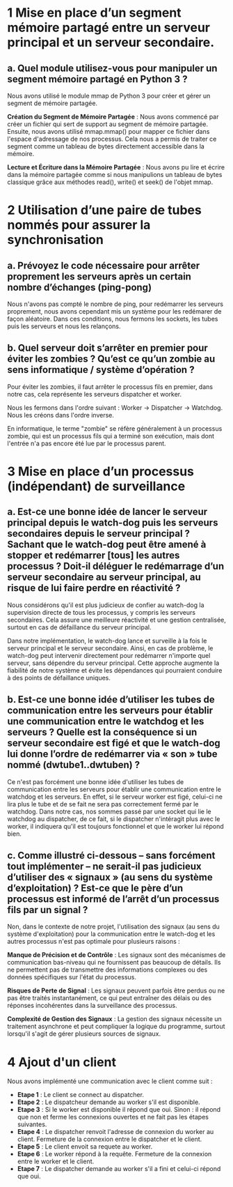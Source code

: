 # 1 Mise en place d’un segment mémoire partagé entre un serveur principal et un serveur secondaire.
## a. Quel module utilisez-vous pour manipuler un segment mémoire partagé en Python 3 ?
Nous avons utilisé le module mmap de Python 3 pour créer et gérer un segment de mémoire partagée.

**Création du Segment de Mémoire Partagée** : Nous avons commencé par créer un fichier qui sert de support au segment de mémoire partagée. Ensuite, nous avons utilisé mmap.mmap() pour mapper ce fichier dans l'espace d'adressage de nos processus. Cela nous a permis de traiter ce segment comme un tableau de bytes directement accessible dans la mémoire.

**Lecture et Écriture dans la Mémoire Partagée** : Nous avons pu lire et écrire dans la mémoire partagée comme si nous manipulions un tableau de bytes classique grâce aux méthodes read(), write() et seek() de l'objet mmap.

# 2 Utilisation d’une paire de tubes nommés pour assurer la synchronisation

## a. Prévoyez le code nécessaire pour arrêter proprement les serveurs après un certain nombre d’échanges (ping-pong)
Nous n'avons pas compté le nombre de ping, pour redémarrer les serveurs proprement, nous avons cependant mis un système pour les redémarer de façon aléatoire. Dans ces conditions, nous fermons les sockets, les tubes puis les serveurs et nous les relançons.

## b. Quel serveur doit s’arrêter en premier pour éviter les zombies ? Qu’est ce qu’un zombie au sens informatique / système d’opération ?
Pour éviter les zombies, il faut arrêter le processus fils en premier, dans notre cas, cela représente les serveurs dispatcher et worker. 

Nous les fermons dans l'ordre suivant : Worker -> Dispatcher -> Watchdog. Nous les créons dans l'ordre inverse.

En informatique, le terme "zombie" se réfère généralement à un processus zombie, qui est un processus fils qui a terminé son exécution, mais dont l'entrée n'a pas encore été lue par le processus parent.

# 3 Mise en place d’un processus (indépendant) de surveillance

## a. Est-ce une bonne idée de lancer le serveur principal depuis le watch-dog puis les serveurs secondaires depuis le serveur principal ? Sachant que le watch-dog peut être amené à stopper et redémarrer [tous] les autres processus ? Doit-il déléguer le redémarrage d’un serveur secondaire au serveur principal, au risque de lui faire perdre en réactivité ?

Nous considérons qu'il est plus judicieux de confier au watch-dog la supervision directe de tous les processus, y compris les serveurs secondaires. Cela assure une meilleure réactivité et une gestion centralisée, surtout en cas de défaillance du serveur principal.

Dans notre implémentation, le watch-dog lance et surveille à la fois le serveur principal et le serveur secondaire. Ainsi, en cas de problème, le watch-dog peut intervenir directement pour redémarrer n'importe quel serveur, sans dépendre du serveur principal. Cette approche augmente la fiabilité de notre système et évite les dépendances qui pourraient conduire à des points de défaillance uniques.

## b. Est-ce une bonne idée d’utiliser les tubes de communication entre les serveurs pour établir une communication entre le watchdog et les serveurs ? Quelle est la conséquence si un serveur secondaire est figé et que le watch-dog lui donne l’ordre de redémarrer via « son » tube nommé (dwtube1..dwtuben) ?
Ce n'est pas forcément une bonne idée d'utiliser les tubes de communication entre les serveurs pour établir une communication entre le watchdog et les serveurs. En effet, si le serveur worker est figé, celui-ci ne lira plus le tube et de se fait ne sera pas correctement fermé par le watchdog.
Dans notre cas, nos sommes passé par une socket qui lie le watchdog au dispatcher, de ce fait, si le dispatcher n'intéragit plus avec le worker, il indiquera qu'il est toujours fonctionnel et que le worker lui répond bien.

## c. Comme illustré ci-dessous – sans forcément tout implémenter – ne serait-il pas judicieux d’utiliser des « signaux » (au sens du système d’exploitation) ? Est-ce que le père d’un processus est informé de l’arrêt d’un processus fils par un signal ?

Non, dans le contexte de notre projet, l'utilisation des signaux (au sens du système d'exploitation) pour la communication entre le watch-dog et les autres processus n'est pas optimale pour plusieurs raisons :

**Manque de Précision et de Contrôle** : Les signaux sont des mécanismes de communication bas-niveau qui ne fournissent pas beaucoup de détails. Ils ne permettent pas de transmettre des informations complexes ou des données spécifiques sur l'état du processus.

**Risques de Perte de Signal** : Les signaux peuvent parfois être perdus ou ne pas être traités instantanément, ce qui peut entraîner des délais ou des réponses incohérentes dans la surveillance des processus.

**Complexité de Gestion des Signaux** : La gestion des signaux nécessite un traitement asynchrone et peut compliquer la logique du programme, surtout lorsqu'il s'agit de gérer plusieurs sources de signaux.

# 4 Ajout d'un client
Nous avons implémenté une communication avec le client comme suit :
- **Etape 1** : Le client se connect au dispatcher.
- **Etape 2** : Le dispatcheur demande au worker s'il est disponible.
- **Etape 3** : Si le worker est disponible il répond que oui. Sinon : il répond que non et ferme les connexions ouvertes et ne fait pas les étapes suivantes.
- **Etape 4** : Le dispatcher renvoit l'adresse de connexion du worker au client.
Fermeture de la connexion entre le dispatcher et le client.
- **Etape 5** : Le client envoit sa requete au worker.
- **Etape 6** : Le worker répond à la requête.
Fermeture de la connexion entre le worker et le client.
- **Etape 7** : Le dispatcher demande au worker s'il a fini et celui-ci répond que oui.